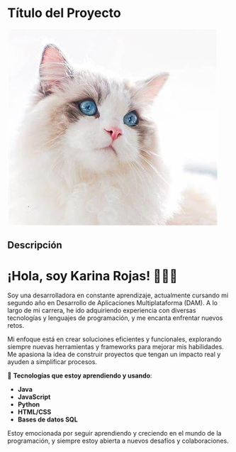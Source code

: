 # Título del Proyecto 

![Imagen de Portada](recursos/recursos/gatito1.jfif) 

## Descripción 

# ¡Hola, soy Karina Rojas! 👩‍💻✨

Soy una desarrolladora en constante aprendizaje, actualmente cursando mi segundo año en Desarrollo de Aplicaciones Multiplataforma (DAM). A lo largo de mi carrera, he ido adquiriendo experiencia con diversas tecnologías y lenguajes de programación, y me encanta enfrentar nuevos retos. 

Mi enfoque está en crear soluciones eficientes y funcionales, explorando siempre nuevas herramientas y frameworks para mejorar mis habilidades. Me apasiona la idea de construir proyectos que tengan un impacto real y ayuden a simplificar procesos.

🔧 **Tecnologías que estoy aprendiendo y usando**:
- **Java**
- **JavaScript**
- **Python**
- **HTML/CSS**
- **Bases de datos SQL**

Estoy emocionada por seguir aprendiendo y creciendo en el mundo de la programación, y siempre estoy abierta a nuevos desafíos y colaboraciones.

